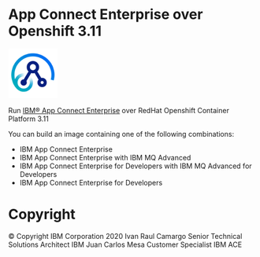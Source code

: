 # App Connect Enterprise over Openshift 3.11


<img src="./app_connect_light_256x256.png" width="100" alt="IBM ACE logo"/>

Run [IBM® App Connect Enterprise](https://www.ibm.com/cloud/app-connect/enterprise) over RedHat Openshift Container Platform 3.11

You can build an image containing one of the following combinations:
- IBM App Connect Enterprise
- IBM App Connect Enterprise with IBM MQ Advanced
- IBM App Connect Enterprise for Developers with IBM MQ Advanced for Developers
- IBM App Connect Enterprise for Developers



# Copyright

© Copyright IBM Corporation 2020
Ivan Raul Camargo Senior Technical Solutions Architect IBM
Juan Carlos Mesa Customer Specialist IBM ACE
